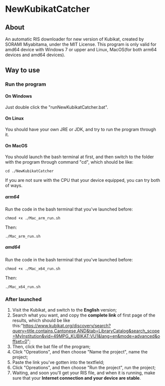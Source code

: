 # NewKubikatCatcher

## About

An automatic RIS downloader for new version of Kubikat, created by SORAMI Miyabitama, under the MIT License.
This program is only valid for amd64 device with Windows 7 or upper and Linux, MacOS(for both arm64 devices and amd64 devices).

## Way to use

### Run the program

#### On Windows

Just double click the "runNewKubikatCatcher.bat".

#### On Linux

You should have your own JRE or JDK, and try to run the program through it.

#### On MacOS

You should launch the bash terminal at first, and then switch to the folder with the program through command "cd", which should be like:

`` cd ./NewKubikatCatcher ``

If you are not sure with the CPU that your device equipped, you can try both of ways.

##### arm64

Run the code in the bash terminal that you've launched before:

`` chmod +x ./Mac_arm_run.sh ``

Then:

`` ./Mac_arm_run.sh ``

##### amd64

Run the code in the bash terminal that you've launched before:

`` chmod +x ./Mac_x64_run.sh ``

Then:

`` ./Mac_x64_run.sh ``

### After launched

1. Visit the Kubikat, and switch to the **English** version;
2. Search what you want, and copy the **complete link** of first page of the results, which should be like this:"https://www.kubikat.org/discovery/search?query=title,contains,Cantonese,AND&tab=LibraryCatalog&search_scope=MyInstitution&vid=49MPG_KUBIKAT:VU1&lang=en&mode=advanced&offset=0";
3. Then, click the bat file of the program;
4. Click "Opreations", and then choose "Name the project", name the project;
5. Paste the link you've gotten into the textfield;
6. Click "Opreations", and then choose "Run the project", run the project;
7. Waiting, and soon you'll get your RIS file, and when it is running, make sure that your **Internet connection and your device are stable**.
